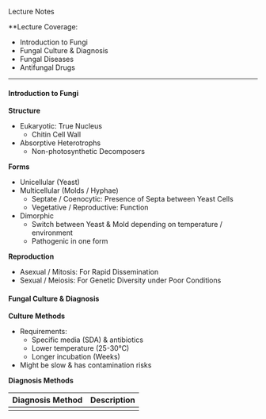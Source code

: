 Lecture Notes

**Lecture Coverage:
- Introduction to Fungi
- Fungal Culture & Diagnosis
- Fungal Diseases
- Antifungal Drugs

---
#### **Introduction to Fungi**
**Structure**
- Eukaryotic: True Nucleus
	- Chitin Cell Wall
- Absorptive Heterotrophs
	- Non-photosynthetic Decomposers

**Forms**
- Unicellular (Yeast)
- Multicellular (Molds / Hyphae)
	- Septate / Coenocytic: Presence of Septa between Yeast Cells
	- Vegetative / Reproductive: Function
- Dimorphic
	- Switch between Yeast & Mold depending on temperature / environment
	- Pathogenic in one form

**Reproduction**
- Asexual / Mitosis: For Rapid Dissemination
- Sexual / Meiosis: For Genetic Diversity under Poor Conditions


#### **Fungal Culture & Diagnosis**
**Culture Methods**
- Requirements:
	- Specific media (SDA) & antibiotics
	- Lower temperature (25-30°C)
	- Longer incubation (Weeks)
- Might be slow & has contamination risks

**Diagnosis Methods**

| Diagnosis Method | Description |
| ---------------- | ----------- |
|                  |             |
